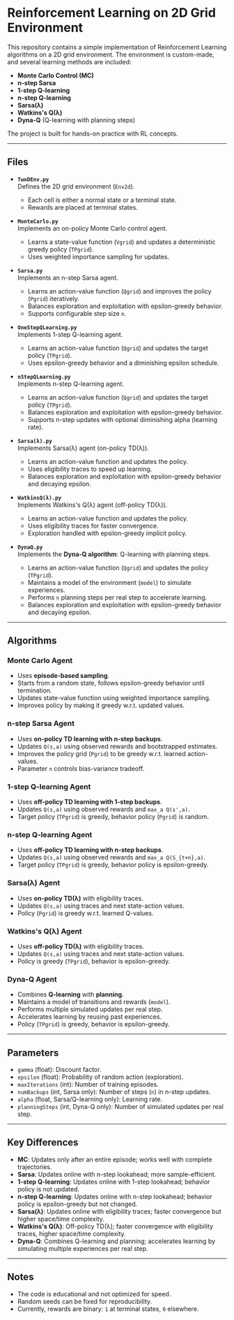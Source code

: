 # Reinforcement Learning on 2D Grid Environment

This repository contains a simple implementation of Reinforcement Learning algorithms on a 2D grid environment. The environment is custom-made, and several learning methods are included:

- **Monte Carlo Control (MC)**
- **n-step Sarsa**
- **1-step Q-learning**
- **n-step Q-learning**
- **Sarsa(λ)**
- **Watkins's Q(λ)**
- **Dyna-Q** (Q-learning with planning steps)

The project is built for hands-on practice with RL concepts.

---

## Files

- **`TwoDEnv.py`**  
  Defines the 2D grid environment (`Env2d`).  
  - Each cell is either a normal state or a terminal state.  
  - Rewards are placed at terminal states.  

- **`MonteCarlo.py`**  
  Implements an on-policy Monte Carlo control agent.  
  - Learns a state-value function (`Vgrid`) and updates a deterministic greedy policy (`TPgrid`).  
  - Uses weighted importance sampling for updates.  

- **`Sarsa.py`**  
  Implements an n-step Sarsa agent.  
  - Learns an action-value function (`Qgrid`) and improves the policy (`Pgrid`) iteratively.  
  - Balances exploration and exploitation with epsilon-greedy behavior.  
  - Supports configurable step size `n`.  

- **`OneStepQLearning.py`**  
  Implements 1-step Q-learning agent.  
  - Learns an action-value function (`Qgrid`) and updates the target policy (`TPgrid`).  
  - Uses epsilon-greedy behavior and a diminishing epsilon schedule.  

- **`nStepQLearning.py`**  
  Implements n-step Q-learning agent.  
  - Learns an action-value function (`Qgrid`) and updates the target policy (`TPgrid`).  
  - Balances exploration and exploitation with epsilon-greedy behavior.  
  - Supports n-step updates with optional diminishing alpha (learning rate).  

- **`Sarsa(λ).py`**  
  Implements Sarsa(λ) agent (on-policy TD(λ)).  
  - Learns an action-value function and updates the policy.  
  - Uses eligibility traces to speed up learning.  
  - Balances exploration and exploitation with epsilon-greedy behavior and decaying epsilon.  

- **`WatkinsQ(λ).py`**  
  Implements Watkins's Q(λ) agent (off-policy TD(λ)).  
  - Learns an action-value function and updates the policy.  
  - Uses eligibility traces for faster convergence.  
  - Exploration handled with epsilon-greedy implicit policy.  

- **`DynaQ.py`**  
  Implements the **Dyna-Q algorithm**: Q-learning with planning steps.  
  - Learns an action-value function (`Qgrid`) and updates the policy (`TPgrid`).  
  - Maintains a model of the environment (`model`) to simulate experiences.  
  - Performs `n` planning steps per real step to accelerate learning.  
  - Balances exploration and exploitation with epsilon-greedy behavior and decaying epsilon.  

---

## Algorithms

### Monte Carlo Agent
- Uses **episode-based sampling**.  
- Starts from a random state, follows epsilon-greedy behavior until termination.  
- Updates state-value function using weighted importance sampling.  
- Improves policy by making it greedy w.r.t. updated values.  

### n-step Sarsa Agent
- Uses **on-policy TD learning with n-step backups**.  
- Updates `Q(s,a)` using observed rewards and bootstrapped estimates.  
- Improves the policy grid (`Pgrid`) to be greedy w.r.t. learned action-values.  
- Parameter `n` controls bias-variance tradeoff.  

### 1-step Q-learning Agent
- Uses **off-policy TD learning with 1-step backups**.  
- Updates `Q(s,a)` using observed rewards and `max_a Q(s',a)`.  
- Target policy (`TPgrid`) is greedy, behavior policy (`Pgrid`) is random.  

### n-step Q-learning Agent
- Uses **off-policy TD learning with n-step backups**.  
- Updates `Q(s,a)` using observed rewards and `max_a Q(S_{t+n},a)`.  
- Target policy (`TPgrid`) is greedy, behavior policy is epsilon-greedy.  

### Sarsa(λ) Agent
- Uses **on-policy TD(λ)** with eligibility traces.  
- Updates `Q(s,a)` using traces and next state-action values.  
- Policy (`Pgrid`) is greedy w.r.t. learned Q-values.  

### Watkins's Q(λ) Agent
- Uses **off-policy TD(λ)** with eligibility traces.  
- Updates `Q(s,a)` using traces and next state-action values.  
- Policy is greedy (`TPgrid`), behavior is epsilon-greedy.  

### Dyna-Q Agent
- Combines **Q-learning** with **planning**.  
- Maintains a model of transitions and rewards (`model`).  
- Performs multiple simulated updates per real step.  
- Accelerates learning by reusing past experiences.  
- Policy (`TPgrid`) is greedy, behavior is epsilon-greedy.  

---

## Parameters

* `gamma` (float): Discount factor.  
* `epsilon` (float): Probability of random action (exploration).  
* `maxIterations` (int): Number of training episodes.  
* `numBackups` (int, Sarsa only): Number of steps (`n`) in n-step updates.  
* `alpha` (float, Sarsa/Q-learning only): Learning rate.  
* `planningSteps` (int, Dyna-Q only): Number of simulated updates per real step.  

---

## Key Differences

* **MC**: Updates only after an entire episode; works well with complete trajectories.  
* **Sarsa**: Updates online with n-step lookahead; more sample-efficient.  
* **1-step Q-learning**: Updates online with 1-step lookahead; behavior policy is not updated.  
* **n-step Q-learning**: Updates online with n-step lookahead; behavior policy is epsilon-greedy but not changed.  
* **Sarsa(λ)**: Updates online with eligibility traces; faster convergence but higher space/time complexity.  
* **Watkins's Q(λ)**: Off-policy TD(λ); faster convergence with eligibility traces, higher space/time complexity.  
* **Dyna-Q**: Combines Q-learning and planning; accelerates learning by simulating multiple experiences per real step.  

---

## Notes

* The code is educational and not optimized for speed.  
* Random seeds can be fixed for reproducibility.  
* Currently, rewards are binary: `1` at terminal states, `0` elsewhere.  
